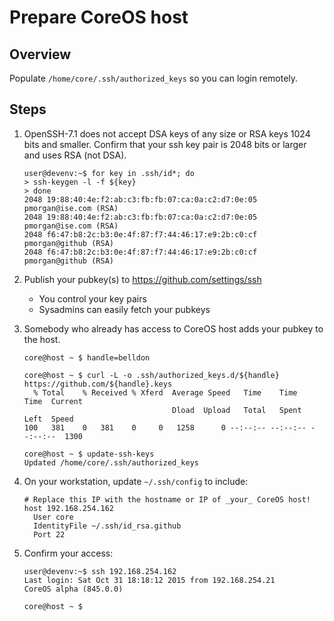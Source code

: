 Prepare CoreOS host
===================


Overview
--------

Populate `/home/core/.ssh/authorized_keys` so you can login remotely.


Steps
-----

1.  OpenSSH-7.1 does not accept DSA keys of any size or RSA keys 1024 bits and smaller.
    Confirm that your ssh key pair is 2048 bits or larger and uses RSA (not DSA).

    ```
    user@devenv:~$ for key in .ssh/id*; do
    > ssh-keygen -l -f ${key}
    > done
    2048 19:88:40:4e:f2:ab:c3:fb:fb:07:ca:0a:c2:d7:0e:05  pmorgan@ise.com (RSA)
    2048 19:88:40:4e:f2:ab:c3:fb:fb:07:ca:0a:c2:d7:0e:05  pmorgan@ise.com (RSA)
    2048 f6:47:b8:2c:b3:0e:4f:87:f7:44:46:17:e9:2b:c0:cf  pmorgan@github (RSA)
    2048 f6:47:b8:2c:b3:0e:4f:87:f7:44:46:17:e9:2b:c0:cf  pmorgan@github (RSA)
    ```

1. Publish your pubkey(s) to https://github.com/settings/ssh

   - You control your key pairs
   - Sysadmins can easily fetch your pubkeys

1. Somebody who already has access to CoreOS host adds your pubkey to the host.

    ```
    core@host ~ $ handle=belldon

    core@host ~ $ curl -L -o .ssh/authorized_keys.d/${handle} https://github.com/${handle}.keys
      % Total    % Received % Xferd  Average Speed   Time    Time     Time  Current
                                     Dload  Upload   Total   Spent    Left  Speed
    100   381    0   381    0     0   1258      0 --:--:-- --:--:-- --:--:--  1300

    core@host ~ $ update-ssh-keys 
    Updated /home/core/.ssh/authorized_keys
    ```

1. On your workstation, update `~/.ssh/config` to include:

    ```
    # Replace this IP with the hostname or IP of _your_ CoreOS host!
    host 192.168.254.162
      User core
      IdentityFile ~/.ssh/id_rsa.github
      Port 22
    ```

1. Confirm your access:

    ```
    user@devenv:~$ ssh 192.168.254.162
    Last login: Sat Oct 31 18:18:12 2015 from 192.168.254.21
    CoreOS alpha (845.0.0)

    core@host ~ $ 
    ```
